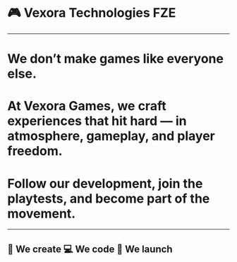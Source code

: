 # 🎮 Vexora Technologies FZE
---
# We don’t make games like everyone else.

# At Vexora Games, we craft experiences that hit hard — in atmosphere, gameplay, and player freedom.

# Follow our development, join the playtests, and become part of the movement.
---
🧠 We create
💻 We code
🚀 We launch
---
